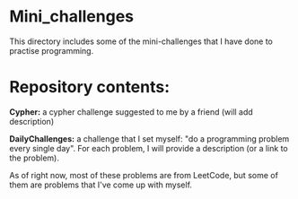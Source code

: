 # Mini_challenges

This directory includes some of the mini-challenges that I have done to practise programming.

# Repository contents:

**Cypher:** a cypher challenge suggested to me by a friend (will add description)

**DailyChallenges:** a challenge that I set myself: "do a programming problem every single day". For each problem, I will provide a description (or a link to the problem).

As of right now, most of these problems are from LeetCode, but some of them are problems that I've come up with myself.
